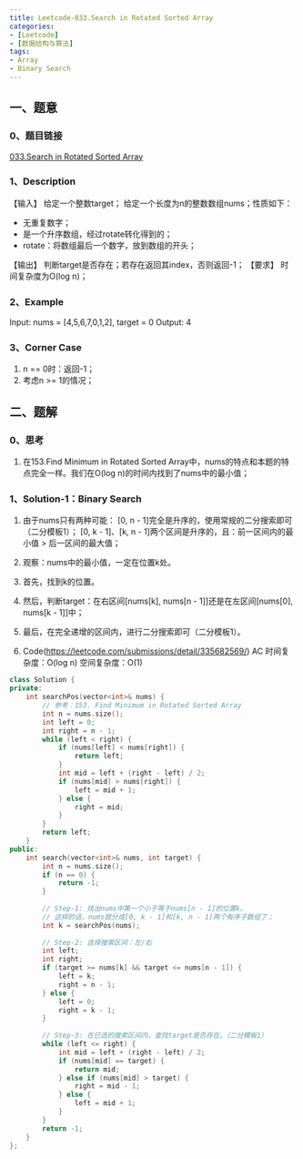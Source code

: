 ```yaml
---
title: Leetcode-033.Search in Rotated Sorted Array
categories: 
- [Leetcode]
- [数据结构与算法]
tags: 
- Array
- Binary Search
---
```


## 一、题意

### 0、题目链接
[033.Search in Rotated Sorted Array](https://leetcode.com/problems/search-in-rotated-sorted-array/)

### 1、Description
【输入】
给定一个整数target；
给定一个长度为n的整数数组nums；性质如下：
* 无重复数字；
* 是一个升序数组，经过rotate转化得到的；
* rotate：将数组最后一个数字，放到数组的开头；

【输出】
判断target是否存在；若存在返回其index，否则返回-1；
【要求】
时间复杂度为O(log n)；

### 2、Example
Input: nums = [4,5,6,7,0,1,2], target = 0
Output: 4

<!-- more -->

### 3、Corner Case
1. n == 0时：返回-1；
2. 考虑n >= 1的情况；

## 二、题解

### 0、思考
1. 在153.Find Minimum in Rotated Sorted Array中，nums的特点和本题的特点完全一样。我们在O(log n)的时间内找到了nums中的最小值；

### 1、Solution-1：Binary Search
1. 由于nums只有两种可能：
[0, n - 1]完全是升序的，使用常规的二分搜索即可（二分模板1）；
[0, k - 1]、[k, n - 1]两个区间是升序的，且：前一区间内的最小值 > 后一区间的最大值；

2. 观察：nums中的最小值，一定在位置k处。

3. 首先，找到k的位置。

4. 然后，判断target：在右区间[nums[k], nums[n - 1]]还是在左区间[nums[0], nums[k - 1]]中；

5. 最后，在完全递增的区间内，进行二分搜索即可（二分模板1）。

7. Code(https://leetcode.com/submissions/detail/335682569/)
AC
时间复杂度：O(log n)
空间复杂度：O(1)
```C++
class Solution {
private:
    int searchPos(vector<int>& nums) {
        // 参考：153. Find Minimum in Rotated Sorted Array
        int n = nums.size();
        int left = 0;
        int right = n - 1;
        while (left < right) {
            if (nums[left] < nums[right]) {
                return left;
            }
            int mid = left + (right - left) / 2;
            if (nums[mid] > nums[right]) {
                left = mid + 1;
            } else {
                right = mid;
            }
        }
        return left;
    }
public:
    int search(vector<int>& nums, int target) {
        int n = nums.size();
        if (n == 0) {
            return -1;
        }
        
        // Step-1: 找出nums中第一个小于等于nums[n - 1]的位置k。
        // 这样的话，nums就分成[0, k - 1]和[k, n - 1]两个有序子数组了；
        int k = searchPos(nums);
        
        // Step-2: 选择搜索区间：左/右
        int left;
        int right;
        if (target >= nums[k] && target <= nums[n - 1]) {
            left = k;
            right = n - 1;
        } else {
            left = 0;
            right = k - 1;
        }
        
        // Step-3: 在已选的搜索区间内，查找target是否存在。（二分模板1）
        while (left <= right) {
            int mid = left + (right - left) / 2;
            if (nums[mid] == target) {
                return mid;
            } else if (nums[mid] > target) {
                right = mid - 1;
            } else {
                left = mid + 1;
            }
        }
        return -1;
    }
};
```

